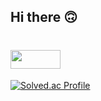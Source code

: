 ## Hi there 🙃
# <a href="https://blog.naver.com/znfhdl789" target="_blank"><img src="https://img.shields.io/badge/Blog-03C75A?style=flat-square&logo=Naver&logoColor=white" width = 80px height = 30px/></a>
[![Solved.ac Profile](http://mazassumnida.wtf/api/v2/generate_badge?boj=jackson789)](https://solved.ac/jackson789/)


